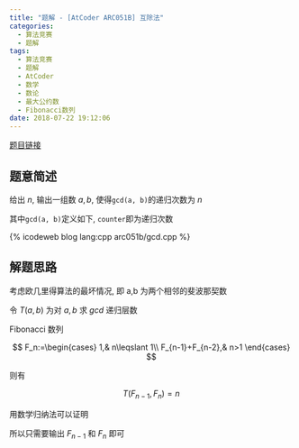 ```yaml
---
title: "题解 - [AtCoder ARC051B] 互除法"
categories:
  - 算法竞赛
  - 题解
tags:
  - 算法竞赛
  - 题解
  - AtCoder
  - 数学
  - 数论
  - 最大公约数
  - Fibonacci数列
date: 2018-07-22 19:12:06
---
```


[题目链接](https://atcoder.jp/contests/arc051/tasks/arc051_b)

<!-- more -->

## 题意简述

给出 $n$, 输出一组数 $a,b$, 使得`gcd(a, b)`的递归次数为 $n$

其中`gcd(a, b)`定义如下, `counter`即为递归次数

{% icodeweb blog lang:cpp arc051b/gcd.cpp %}

## 解题思路

考虑欧几里得算法的最坏情况, 即 a,b 为两个相邻的斐波那契数

令 $T(a,b)$ 为对 $a,b$ 求 $gcd$ 递归层数

Fibonacci 数列

$$
F_n:=\begin{cases}
  1,& n\leqslant 1\\
  F_{n-1}+F_{n-2},& n>1
\end{cases}
$$

则有

$$
T(F_{n-1},F_n)=n
$$

用数学归纳法可以证明

所以只需要输出 $F_{n-1}$ 和 $F_n$ 即可
